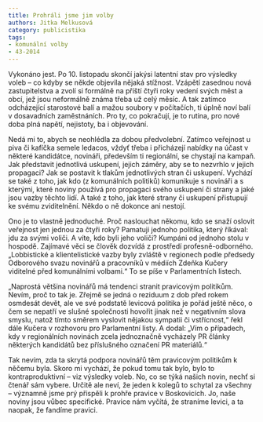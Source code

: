 ```yaml
---
title: Prohráli jsme jim volby
authors: Jitka Melkusová
category: publicistika
tags:
- komunální volby
- 43-2014 
---
```


Vykonáno jest. Po 10. listopadu skončí jakýsi latentní stav pro výsledky voleb – co kdyby se někde objevila nějaká stížnost. Vzápětí zasednou nová zastupitelstva a zvolí si formálně na příští čtyři roky vedení svých měst a obcí, jež jsou neformálně známa třeba už celý měsíc. A tak zatímco odcházející starostové balí a mažou soubory v počítačích, ti úplně noví balí v dosavadních zaměstnáních. Pro ty, co pokračují, je to rutina, pro nové doba plná napětí, nejistoty, ba i objevování. 

Nedá mi to, abych se neohlédla za dobou předvolební. Zatímco veřejnost u piva či kafíčka semele ledacos, vždyť třeba i přicházejí nabídky na účast v některé kandidátce, novináři, především ti regionální, se chystají na kampaň. Jak představit jednotlivá uskupení, jejich záměry, aby se to nezvrhlo v jejich propagaci? Jak se postavit k tlakům jednotlivých stran či uskupení. Vychází se také z toho, jak kdo (z komunálních politiků) komunikuje s novináři a s kterými, které noviny používá pro propagaci svého uskupení či strany a jaké jsou vazby těchto lidí. A také z toho, jak které strany či uskupení přistupují ke svému zviditelnění. Někdo o ně dokonce ani nestojí.

Ono je to vlastně jednoduché. Proč naslouchat někomu, kdo se snaží oslovit veřejnost jen jednou za čtyři roky? Pamatuji jednoho politika, který říkával: jdu za svými voliči. A víte, kdo byli jeho voliči? Kumpáni od jednoho stolu v hospodě.
Zajímavé věci se člověk dozvídá z prostředí profesně-odborného. „Lobbistické a klientelistické vazby byly zvláště v regionech podle předsedy Odborového svazu novinářů a pracovníků v médiích Zdeňka Kučery viditelné před komunálními volbami.“ To se píše v Parlamentních listech.

„Naprostá většina novinářů má tendenci stranit pravicovým politikům. Nevím, proč to tak je. Zřejmě se jedná o reziduum z dob před rokem osmdesát devět, ale ve své podstatě levicová politika je pořád ještě něco, o čem se nepatří ve slušné společnosti hovořit jinak než v negativním slova smyslu, natož tímto směrem vyslovit nějakou sympatii či vstřícnost,“ řekl dále Kučera v rozhovoru pro Parlamentní listy. A dodal: „Vím o případech, kdy v regionálních novinách zcela jednoznačně vycházely PR články některých kandidátů bez příslušného označení PR materiálů.“

Tak nevím, zda ta skrytá podpora novinářů těm pravicovým politikům k něčemu byla. Skoro mi vychází, že pokud tomu tak bylo, bylo to kontraproduktivní – viz výsledky voleb. No, co se týká našich novin, nechť si čtenář sám vybere. Určitě ale neví, že jeden k kolegů to schytal za všechny – významně jsme prý přispěli k prohře pravice v Boskovicích. Jo, naše noviny jsou vůbec specifické. Pravice nám vyčítá, že straníme levici, a ta naopak, že fandíme pravici.